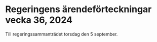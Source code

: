 # Regeringens ärendeförteckningar vecka 36, 2024

Till regeringssammanträdet torsdag den 5 september.
